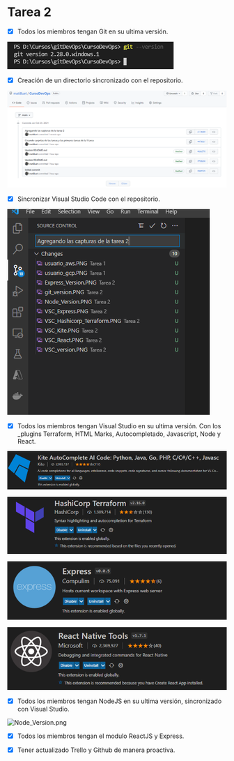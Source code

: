 # Tarea 2

- [x]  Todos los miembros tengan Git en su ultima versión.

![git_version.png](git_version.png)

- [x]  Creación de un directorio sincronizado con el repositorio.

![Github_Push.png](Github_Push.png)

- [x]  Sincronizar Visual Studio Code con el repositorio.

![VSC_Commits.png](VSC_Commits.png)

- [x]  Todos los miembros tengan Visual Studio en su ultima versión. Con los _plugins Terraform, HTML Marks, Autocompletado, Javascript, Node y React.

![VSC_Kite.png](VSC_Kite.png)

![VSC_Hashicorp_Terraform.png](VSC_Hashicorp_Terraform.png)

![VSC_Express.png](VSC_Express.png)

![VSC_React.png](VSC_React.png)

- [x]  Todos los miembros tengan NodeJS en su ultima versión, sincronizado con Visual Studio.

![Node_Version.png](NNode_Version.png)

- [x]  Todos los miembros tengan el modulo ReactJS y Express.

- [x]  Tener actualizado Trello y Github de manera proactiva.